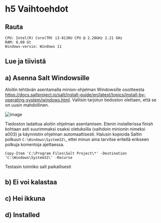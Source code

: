 # h5 Vaihtoehdot
## Rauta

    CPU: Intel(R) Core(TM) i3-8130U CPU @ 2.20GHz 2.21 GHz
    RAM: 8,00 Gt
    Windows-versio: Windows 11
    
## Lue ja tiivistä

## a) Asenna Salt Windowsille

Aloitin tehtävän asentamalla minion-ohjelman Windowsille osoitteesta https://docs.saltproject.io/salt/install-guide/en/latest/topics/install-by-operating-system/windows.html. Valitsin tarjotun tiedoston olettaen, että se on uusin mahdollinen.

<img width="auto" alt="image" src="https://user-images.githubusercontent.com/101214286/235321366-5387b5b9-e4e0-45a2-8574-e6ea880b370c.png">

Tiedoston ladattua aloitin ohjelman asentamisen. Etenin installerissa finish kohtaan asti suurimmaksi osaksi oletuksilla (vaihdoin minionin nimeksi a003) ja käynnistin ohjelman automaattisesti. Halusin kopioida Saltin polkuun `C:\Windows\System32\`, ettei minun aina tarvitse eritellä erikseen polkuja komentoja ajettaessa. 

    Copy-Item 'C:\Program Files\Salt Project\*' -Destination 'C:\Windows\System32\' -Recurse

Testasin toimiiko salt paikallisesti

## b) Ei voi kalastaa

## c) Hei ikkuna

## d) Installed

